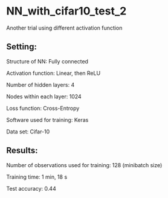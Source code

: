 # NN_with_cifar10_test_2
Another trial using different activation function


Setting:
--------------------
Structure of NN: Fully connected

Activation function: Linear, then ReLU

Number of hidden layers: 4

Nodes within each layer: 1024

Loss function: Cross-Entropy

Software used for training: Keras

Data set: Cifar-10

Results:
--------------------
Number of observations used for training: 128 (minibatch size)

Training time: 1 min, 18 s

Test accuracy: 0.44
